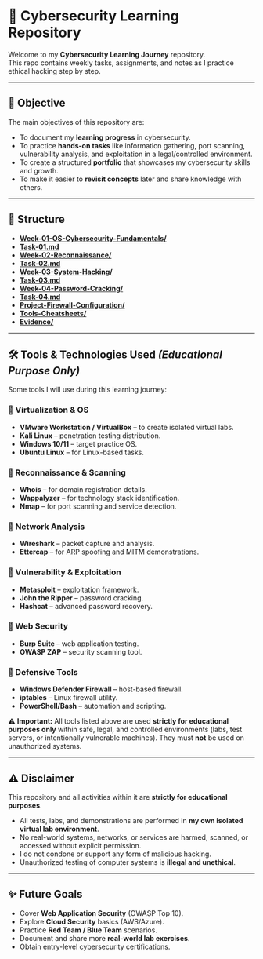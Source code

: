 # 🔐 Cybersecurity Learning Repository

Welcome to my **Cybersecurity Learning Journey** repository.  
This repo contains weekly tasks, assignments, and notes as I practice ethical hacking step by step.  

---

## 🎯 Objective
The main objectives of this repository are:
- To document my **learning progress** in cybersecurity.  
- To practice **hands-on tasks** like information gathering, port scanning, vulnerability analysis, and exploitation in a legal/controlled environment.  
- To create a structured **portfolio** that showcases my cybersecurity skills and growth.  
- To make it easier to **revisit concepts** later and share knowledge with others.  

---

## 📂 Structure
- [**Week-01-OS-Cybersecurity-Fundamentals/**]([Week-01-OS-Basics-Cookies/](https://github.com/malaikatariq/MLSA-UET-Internship/tree/main/Cyber-Security/Week-01))
- [**Task-01.md**](https://github.com/malaikatariq/MLSA-UET-Internship/blob/main/Cyber-Security/Week-01/task-01.md)
- [**Week-02-Reconnaissance/**]([Week-02-Reconnaissance/](https://github.com/malaikatariq/MLSA-UET-Internship/tree/main/Cyber-Security/Week-02))
- [**Task-02.md**]()
- [**Week-03-System-Hacking/**](Week-03-System-Hacking/)
- [**Task-03.md**]()
- [**Week-04-Password-Cracking/**](Week-04-Password-Cracking/)
- [**Task-04.md**]()
- [**Project-Firewall-Configuration/**](Project-Firewall-Configuration/)
- [**Tools-Cheatsheets/**](Tools-Cheatsheets/)
- [**Evidence/**](Evidence/)

---

## 🛠 Tools & Technologies Used *(Educational Purpose Only)*
Some tools I will use during this learning journey:  

### 🔹 Virtualization & OS
- **VMware Workstation / VirtualBox** – to create isolated virtual labs.  
- **Kali Linux** – penetration testing distribution.  
- **Windows 10/11** – target practice OS.  
- **Ubuntu Linux** – for Linux-based tasks.  

### 🔹 Reconnaissance & Scanning
- **Whois** – for domain registration details.  
- **Wappalyzer** – for technology stack identification.  
- **Nmap** – for port scanning and service detection.  

### 🔹 Network Analysis
- **Wireshark** – packet capture and analysis.  
- **Ettercap** – for ARP spoofing and MITM demonstrations.  

### 🔹 Vulnerability & Exploitation
- **Metasploit** – exploitation framework.  
- **John the Ripper** – password cracking.  
- **Hashcat** – advanced password recovery.  

### 🔹 Web Security
- **Burp Suite** – web application testing.  
- **OWASP ZAP** – security scanning tool.  

### 🔹 Defensive Tools
- **Windows Defender Firewall** – host-based firewall.  
- **iptables** – Linux firewall utility.  
- **PowerShell/Bash** – automation and scripting.  

⚠️ **Important:** All tools listed above are used **strictly for educational purposes only** within safe, legal, and controlled environments (labs, test servers, or intentionally vulnerable machines). They must **not** be used on unauthorized systems.  

---

## ⚠️ Disclaimer
This repository and all activities within it are **strictly for educational purposes**.  
- All tests, labs, and demonstrations are performed in **my own isolated virtual lab environment**.  
- No real-world systems, networks, or services are harmed, scanned, or accessed without explicit permission.  
- I do not condone or support any form of malicious hacking.  
- Unauthorized testing of computer systems is **illegal and unethical**.  

---

## ✨ Future Goals
- Cover **Web Application Security** (OWASP Top 10).  
- Explore **Cloud Security** basics (AWS/Azure).  
- Practice **Red Team / Blue Team** scenarios.  
- Document and share more **real-world lab exercises**.  
- Obtain entry-level cybersecurity certifications.  
